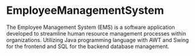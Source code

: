 # EmployeeManagementSystem
The Employee Management System (EMS) is a software application developed to streamline human resource management processes within organizations. Utilizing Java programming language with AWT and Swing for the frontend and SQL for the backend database management. 
